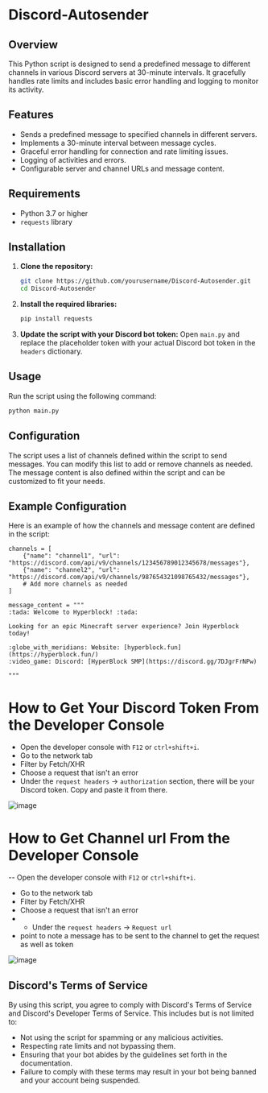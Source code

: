 # Discord-Autosender

## Overview

This Python script is designed to send a predefined message to different channels in various Discord servers at 30-minute intervals. It gracefully handles rate limits and includes basic error handling and logging to monitor its activity.

## Features

- Sends a predefined message to specified channels in different servers.
- Implements a 30-minute interval between message cycles.
- Graceful error handling for connection and rate limiting issues.
- Logging of activities and errors.
- Configurable server and channel URLs and message content.

## Requirements

- Python 3.7 or higher
- `requests` library

## Installation

1. **Clone the repository:**
    ```sh
    git clone https://github.com/yourusername/Discord-Autosender.git
    cd Discord-Autosender
    ```

2. **Install the required libraries:**
    ```sh
    pip install requests
    ```

3. **Update the script with your Discord bot token:**
    Open `main.py` and replace the placeholder token with your actual Discord bot token in the `headers` dictionary.

## Usage

Run the script using the following command:
```sh
python main.py
```

## Configuration
The script uses a list of channels defined within the script to send messages. You can modify this list to add or remove channels as needed. The message content is also defined within the script and can be customized to fit your needs.

## Example Configuration
Here is an example of how the channels and message content are defined in the script:
```
channels = [
    {"name": "channel1", "url": "https://discord.com/api/v9/channels/123456789012345678/messages"},
    {"name": "channel2", "url": "https://discord.com/api/v9/channels/987654321098765432/messages"},
    # Add more channels as needed
]

message_content = """
:tada: Welcome to Hyperblock! :tada:

Looking for an epic Minecraft server experience? Join Hyperblock today!

:globe_with_meridians: Website: [hyperblock.fun](https://hyperblock.fun/)
:video_game: Discord: [HyperBlock SMP](https://discord.gg/7DJgrFrNPw)

"""
```
# How to Get Your Discord Token From the Developer Console

- Open the developer console with `F12` or `ctrl+shift+i`.
- Go to the network tab
- Filter by Fetch/XHR
- Choose a request that isn't an error
- Under the `request headers` -> `authorization` section, there will be your Discord token. Copy and paste it from there.

![image](https://gist.github.com/assets/17340496/ca1be329-1ef8-4b6f-ab96-dd9324d511db)

# How to Get Channel url From the Developer Console

-- Open the developer console with `F12` or `ctrl+shift+i`.
- Go to the network tab
- Filter by Fetch/XHR
- Choose a request that isn't an error
- - Under the `request headers` -> `Request url`
- point to note a message has to be sent to the channel to get the request as well as token

![image](https://i.imgur.com/jMgKyST.png)


## Discord's Terms of Service
By using this script, you agree to comply with Discord's Terms of Service and Discord's Developer Terms of Service. This includes but is not limited to:

 - Not using the script for spamming or any malicious activities.
 - Respecting rate limits and not bypassing them.
 - Ensuring that your bot abides by the guidelines set forth in the documentation.
 - Failure to comply with these terms may result in your bot being banned and your account being suspended.
